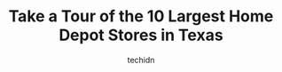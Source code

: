 ---
layout: ampstory
image: https://i0.wp.com/www.depkes.org/wp-content/uploads/2023/06/home-depot-0-in-texas-1685967640.jpeg?resize=640,853
author: techidn
featured: false
description: Discover the impressive array of Home Depot options in Texas, where you can find 10 of the largest Home Depot establishments in the area. From renowned classics to hidden gems, Texas offers 
title: Take a Tour of the 10 Largest Home Depot Stores in Texas
cover:
   title: Take a Tour of the 10 Largest Home Depot Stores in Texas
   subtitle: Rickpate
   background: https://www.depkes.org/wp-content/uploads/2023/06/home-depot-0-in-texas-1685967640.jpeg

pages: 
 - layout: thirds
   top: <h1>#1 The Home Depot</h1>
   bottom: "<p>Yesterday evening, I found a tile, I needed and I couldnt find an employee to help and Nicholas didnt hesitate to help me, he walked up to me and he greeted me with</p>"
   background: https://www.depkes.org/wp-content/uploads/2023/06/home-depot-1-in-texas-1685967641.jpeg
   backgroundblur: true
 - layout: thirds
   top: <h1>#2 The Home Depot</h1>
   bottom: "<p>8138 Agora Pkwy, Selma, TX 78154, United States</p>"
   background: https://www.depkes.org/wp-content/uploads/2023/06/home-depot-2-in-texas-1685967641.jpeg
   cta:
      link: https://www.depkes.org/blog/take-a-tour-of-the-10-largest-home-depot-stores-in-texas/
      text: Take a Tour of the 10 Largest Home Depot Stores in Texas
 - layout: thirds
   top: <h1>#3 The Home Depot</h1>
   bottom: "<p>6110 Lemmon Ave, Dallas, TX 75209, United States</p>"
   background: https://www.depkes.org/wp-content/uploads/2023/06/home-depot-3-in-texas-1685967643.jpeg
   cta:
      link: https://www.depkes.org/blog/take-a-tour-of-the-10-largest-home-depot-stores-in-texas/
      text: Take a Tour of the 10 Largest Home Depot Stores in Texas
 - layout: thirds
   top: <h1>#4 The Home Depot</h1>
   bottom: "<p>11468 Grissom Ln, Dallas, TX 75229, United States</p>"
   background: https://images.unsplash.com/photo-1484589065579-248aad0d8b13?ixlib=rb-4.0.3&ixid=MnwxMjA3fDB8MHxwaG90by1wYWdlfHx8fGVufDB8fHx8&auto=format&fit=crop&w=640&h=853&q=80
   cta:
      link: https://www.depkes.org/blog/take-a-tour-of-the-10-largest-home-depot-stores-in-texas/
      text: Take a Tour of the 10 Largest Home Depot Stores in Texas
 - layout: thirds
   top: <h1>#5 The Home Depot</h1>
   bottom: "<p>4850 SW Loop 820 R, Fort Worth, TX 76109, United States</p>"
   background: https://images.unsplash.com/photo-1489694553447-4c9339da310d?ixlib=rb-4.0.3&ixid=MnwxMjA3fDB8MHxwaG90by1wYWdlfHx8fGVufDB8fHx8&auto=format&fit=crop&w=640&h=853&q=80
   cta:
      link: https://www.depkes.org/blog/take-a-tour-of-the-10-largest-home-depot-stores-in-texas/
      text: Take a Tour of the 10 Largest Home Depot Stores in Texas
 - layout: thirds
   top: <h1>#6 The Home Depot</h1>
   bottom: "<p>18251 Gulf Fwy, Webster, TX 77598, United States</p>"
   background: https://images.unsplash.com/photo-1533735380053-eb8d0759b24a?ixlib=rb-4.0.3&ixid=MnwxMjA3fDB8MHxwaG90by1wYWdlfHx8fGVufDB8fHx8&auto=format&fit=crop&w=640&h=853&q=80
   cta:
      link: https://www.depkes.org/blog/take-a-tour-of-the-10-largest-home-depot-stores-in-texas/
      text: Take a Tour of the 10 Largest Home Depot Stores in Texas
 - layout: thirds
   top: <h1>#7 The Home Depot</h1>
   bottom: "<p>6000 Skillman St, Dallas, TX 75231, United States</p>"
   background: https://images.unsplash.com/photo-1609083590460-7b8cc0ca65f8?ixlib=rb-4.0.3&ixid=MnwxMjA3fDB8MHxwaG90by1wYWdlfHx8fGVufDB8fHx8&auto=format&fit=crop&w=640&h=853&q=80
   cta:
      link: https://www.depkes.org/blog/take-a-tour-of-the-10-largest-home-depot-stores-in-texas/
      text: Take a Tour of the 10 Largest Home Depot Stores in Texas
 - layout: thirds
   middle: Continue reading...
   background: https://images.unsplash.com/photo-1524169358666-79f22534bc6e?ixlib=rb-4.0.3&ixid=MnwxMjA3fDB8MHxwaG90by1wYWdlfHx8fGVufDB8fHx8&auto=format&fit=crop&w=640&h=853&q=80
   cta:
      link: https://www.depkes.org/blog/take-a-tour-of-the-10-largest-home-depot-stores-in-texas/
      text: Take a Tour of the 10 Largest Home Depot Stores in Texas
      
---
